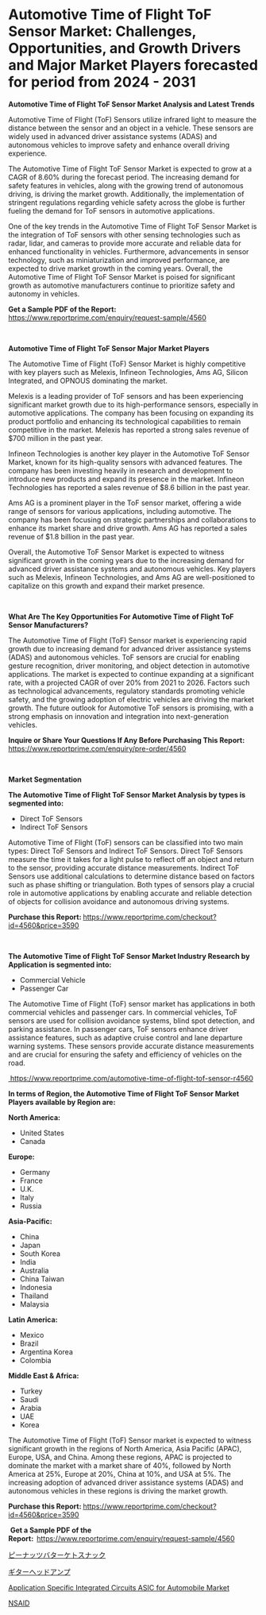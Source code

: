 <p><h1>Automotive Time of Flight ToF Sensor Market: Challenges, Opportunities, and Growth Drivers and Major Market Players forecasted for period from 2024 - 2031</h1></p><p><strong>Automotive Time of Flight ToF Sensor Market Analysis and Latest Trends</strong></p>
<p><p>Automotive Time of Flight (ToF) Sensors utilize infrared light to measure the distance between the sensor and an object in a vehicle. These sensors are widely used in advanced driver assistance systems (ADAS) and autonomous vehicles to improve safety and enhance overall driving experience.</p><p>The Automotive Time of Flight ToF Sensor Market is expected to grow at a CAGR of 8.60% during the forecast period. The increasing demand for safety features in vehicles, along with the growing trend of autonomous driving, is driving the market growth. Additionally, the implementation of stringent regulations regarding vehicle safety across the globe is further fueling the demand for ToF sensors in automotive applications.</p><p>One of the key trends in the Automotive Time of Flight ToF Sensor Market is the integration of ToF sensors with other sensing technologies such as radar, lidar, and cameras to provide more accurate and reliable data for enhanced functionality in vehicles. Furthermore, advancements in sensor technology, such as miniaturization and improved performance, are expected to drive market growth in the coming years. Overall, the Automotive Time of Flight ToF Sensor Market is poised for significant growth as automotive manufacturers continue to prioritize safety and autonomy in vehicles.</p></p>
<p><strong>Get a Sample PDF of the Report:&nbsp;</strong> <a href="https://www.reportprime.com/enquiry/request-sample/4560">https://www.reportprime.com/enquiry/request-sample/4560</a></p>
<p>&nbsp;</p>
<p><strong>Automotive Time of Flight ToF Sensor Major Market Players</strong></p>
<p><p>The Automotive Time of Flight (ToF) Sensor Market is highly competitive with key players such as Melexis, Infineon Technologies, Ams AG, Silicon Integrated, and OPNOUS dominating the market. </p><p>Melexis is a leading provider of ToF sensors and has been experiencing significant market growth due to its high-performance sensors, especially in automotive applications. The company has been focusing on expanding its product portfolio and enhancing its technological capabilities to remain competitive in the market. Melexis has reported a strong sales revenue of $700 million in the past year.</p><p>Infineon Technologies is another key player in the Automotive ToF Sensor Market, known for its high-quality sensors with advanced features. The company has been investing heavily in research and development to introduce new products and expand its presence in the market. Infineon Technologies has reported a sales revenue of $8.6 billion in the past year.</p><p>Ams AG is a prominent player in the ToF sensor market, offering a wide range of sensors for various applications, including automotive. The company has been focusing on strategic partnerships and collaborations to enhance its market share and drive growth. Ams AG has reported a sales revenue of $1.8 billion in the past year.</p><p>Overall, the Automotive ToF Sensor Market is expected to witness significant growth in the coming years due to the increasing demand for advanced driver assistance systems and autonomous vehicles. Key players such as Melexis, Infineon Technologies, and Ams AG are well-positioned to capitalize on this growth and expand their market presence.</p></p>
<p>&nbsp;</p>
<p><strong>What Are The Key Opportunities For Automotive Time of Flight ToF Sensor Manufacturers?</strong></p>
<p><p>The Automotive Time of Flight (ToF) Sensor market is experiencing rapid growth due to increasing demand for advanced driver assistance systems (ADAS) and autonomous vehicles. ToF sensors are crucial for enabling gesture recognition, driver monitoring, and object detection in automotive applications. The market is expected to continue expanding at a significant rate, with a projected CAGR of over 20% from 2021 to 2026. Factors such as technological advancements, regulatory standards promoting vehicle safety, and the growing adoption of electric vehicles are driving the market growth. The future outlook for Automotive ToF sensors is promising, with a strong emphasis on innovation and integration into next-generation vehicles.</p></p>
<p><strong>Inquire or Share Your Questions If Any Before Purchasing This Report:</strong> <a href="https://www.reportprime.com/enquiry/pre-order/4560">https://www.reportprime.com/enquiry/pre-order/4560</a></p>
<p>&nbsp;</p>
<p><strong>Market Segmentation</strong></p>
<p><strong>The Automotive Time of Flight ToF Sensor Market Analysis by types is segmented into:</strong></p>
<p><ul><li>Direct ToF Sensors</li><li>Indirect ToF Sensors</li></ul></p>
<p><p>Automotive Time of Flight (ToF) sensors can be classified into two main types: Direct ToF Sensors and Indirect ToF Sensors. Direct ToF Sensors measure the time it takes for a light pulse to reflect off an object and return to the sensor, providing accurate distance measurements. Indirect ToF Sensors use additional calculations to determine distance based on factors such as phase shifting or triangulation. Both types of sensors play a crucial role in automotive applications by enabling accurate and reliable detection of objects for collision avoidance and autonomous driving systems.</p></p>
<p><strong>Purchase this Report:&nbsp;</strong><a href="https://www.reportprime.com/checkout?id=4560&price=3590">https://www.reportprime.com/checkout?id=4560&price=3590</a></p>
<p>&nbsp;</p>
<p><strong>The Automotive Time of Flight ToF Sensor Market Industry Research by Application is segmented into:</strong></p>
<p><ul><li>Commercial Vehicle</li><li>Passenger Car</li></ul></p>
<p><p>The Automotive Time of Flight (ToF) sensor market has applications in both commercial vehicles and passenger cars. In commercial vehicles, ToF sensors are used for collision avoidance systems, blind spot detection, and parking assistance. In passenger cars, ToF sensors enhance driver assistance features, such as adaptive cruise control and lane departure warning systems. These sensors provide accurate distance measurements and are crucial for ensuring the safety and efficiency of vehicles on the road.</p></p>
<p><a href="https://www.reportprime.com/automotive-time-of-flight-tof-sensor-r4560">&nbsp;https://www.reportprime.com/automotive-time-of-flight-tof-sensor-r4560</a></p>
<p><strong>In terms of Region, the Automotive Time of Flight ToF Sensor Market Players available by Region are:</strong></p>
<p>
    <p> <strong> North America: </strong>
        <ul>
            <li>United States</li>
            <li>Canada</li>
        </ul>
        </p> 
    <p> <strong> Europe: </strong>
        <ul>
            <li>Germany</li>
            <li>France</li>
            <li>U.K.</li>
            <li>Italy</li>
            <li>Russia</li>
        </ul>
        </p> 
    <p> <strong> Asia-Pacific: </strong>
        <ul>
            <li>China</li>
            <li>Japan</li>
            <li>South Korea</li>
            <li>India</li>
            <li>Australia</li>
            <li>China Taiwan</li>
            <li>Indonesia</li>
            <li>Thailand</li>
            <li>Malaysia</li>
        </ul>
        </p> 
    <p> <strong> Latin America: </strong>
        <ul>
            <li>Mexico</li>
            <li>Brazil</li>
            <li>Argentina Korea</li>
            <li>Colombia</li>
        </ul>
        </p> 
    <p> <strong> Middle East & Africa: </strong>
        <ul>
            <li>Turkey</li>
            <li>Saudi</li>
            <li>Arabia</li>
            <li>UAE</li>
            <li>Korea</li>
        </ul>
    </p>
    </p>
<p><p>The Automotive Time of Flight (ToF) Sensor market is expected to witness significant growth in the regions of North America, Asia Pacific (APAC), Europe, USA, and China. Among these regions, APAC is projected to dominate the market with a market share of 40%, followed by North America at 25%, Europe at 20%, China at 10%, and USA at 5%. The increasing adoption of advanced driver assistance systems (ADAS) and autonomous vehicles in these regions is driving the market growth.</p></p>
<p><strong>Purchase this Report: </strong><a href="https://www.reportprime.com/checkout?id=4560&price=3590">https://www.reportprime.com/checkout?id=4560&price=3590</a></p>
<p>&nbsp;<strong>Get a Sample PDF of the Report:&nbsp;&nbsp;</strong><a href="https://www.reportprime.com/enquiry/request-sample/4560">https://www.reportprime.com/enquiry/request-sample/4560</a></p>
<p><strong></strong></p>
<p><p><a href="https://github.com/bevdtkn4419963/Market-Research-Report-List-2/blob/main/575515978474.md">ピーナッツバターケトスナック</a></p><p><a href="https://github.com/lababdou/Market-Research-Report-List-3/blob/main/991514178472.md">ギターヘッドアンプ</a></p><p><a href="https://github.com/ElmoRunolfsson2023/Market-Research-Report-List-1/blob/main/application-specific-integrated-circuits-asic-for-automobile-market.md">Application Specific Integrated Circuits ASIC for Automobile Market</a></p><p><a href="https://medium.com/@jaleelweissnat2022/nsaids-%EC%8B%9C%EC%9E%A5-%EC%9D%B8%EC%82%AC%EC%9D%B4%ED%8A%B8-%EC%8B%9C%EC%9E%A5-%EB%8F%99%ED%96%A5-%EC%84%B1%EC%9E%A5-2024%EB%85%84%EB%B6%80%ED%84%B0-2031%EB%85%84%EA%B9%8C%EC%A7%80-%EC%98%88%EC%B8%A1%EB%90%9C-%EA%B2%83-4d9b7194edb0">NSAID</a></p></p>